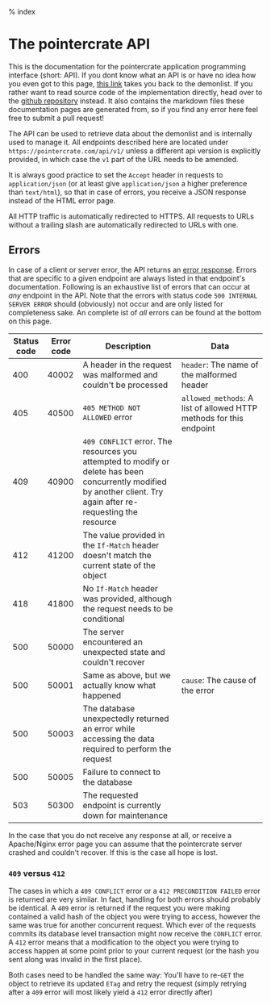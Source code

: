 % index

<div class='panel fade js-scroll-anim' data-anim='fade'>

# The pointercrate API

This is the documentation for the pointercrate application programming interface (short: API). If you dont know what an API is or have no idea how you even got to this page, [this link](/demonlist/) takes you back to the demonlist. If you rather want to read source code of the implementation directly, head over to the [github repository](https://github.com/stadust/pointercrate/) instead. It also contains the markdown files these documentation pages are generated from, so if you find any error here feel free to submit a pull request!

The API can be used to retrieve data about the demonlist and is internally used to manage it.
All endpoints described here are located under `https://pointercrate.com/api/v1/` unless a different api version is explicitly provided,
in which case the `v1` part of the URL needs to be amended.

It is always good practice to set the `Accept` header in requests to `application/json` (or at least give `application/json` a higher preference than `text/html`), so that in case of errors, you receive a JSON response instead of the HTML error page.

All HTTP traffic is automatically redirected to HTTPS. All requests to URLs without a trailing slash are automatically redirected to URLs with one.

## Errors

In case of a client or server error, the API returns an [error response](/documentation/objects/#error). Errors that are specific to a given endpoint are always listed in that endpoint's documentation. Following is an exhaustive list of errors that can occur at _any_ endpoint in the API. Note that the errors with status code `500 INTERNAL SERVER ERROR` should (obviously) not occur and are only listed for completeness sake. An complete ist of _all_ errors can be found at the bottom on this page.

| Status code | Error code | Description                                                                                                                                                        | Data                                                                |
| ----------- | ---------- | ------------------------------------------------------------------------------------------------------------------------------------------------------------------ | ------------------------------------------------------------------- |
| 400         | 40002      | A header in the request was malformed and couldn't be processed                                                                                                    | `header`: The name of the malformed header                          |
| 405         | 40500      | `405 METHOD NOT ALLOWED` error                                                                                                                                     | `allowed_methods`: A list of allowed HTTP methods for this endpoint |
| 409         | 40900      | `409 CONFLICT` error. The resources you attempted to modify or delete has been concurrently modified by another client. Try again after re-requesting the resource |                                                                     |
| 412         | 41200      | The value provided in the `If-Match` header doesn't match the current state of the object                                                                          |                                                                     |
| 418         | 41800      | No `If-Match` header was provided, although the request needs to be conditional                                                                                    |                                                                     |
| 500         | 50000      | The server encountered an unexpected state and couldn't recover                                                                                                    ||   
| 500         | 50001      | Same as above, but we actually know what happened                                                                                                   | `cause`: The cause of the error                                                                     |
| 500         | 50003      | The database unexpectedly returned an error while accessing the data required to perform the request                                                               |                                                                     |
| 500         | 50005      | Failure to connect to the database                                                                                                                                 |                                                                     |
| 503         | 50300      | The requested endpoint is currently down for maintenance                                                                                                           |                                                                     |

In the case that you do not receive any response at all, or receive a Apache/Nginx error page you can assume that the pointercrate server crashed and couldn't recover. If this is the case all hope is lost.

### `409` versus `412`

The cases in which a `409 CONFLICT` error or a `412 PRECONDITION FAILED` error is returned are very similar. In fact, handling for both errors should probably be identical. A `409` error is returned if the request you were making contained a valid hash of the object you were trying to access, however the same was true for another concurrent request. Which ever of the requests commits its database level transaction might now receive the `CONFLICT` error. A `412` error means that a modification to the object you were trying to access happen at some point prior to your current request (or the hash you sent along was invalid in the first place).

Both cases need to be handled the same way: You'll have to re-`GET` the object to retrieve its updated `ETag` and retry the request (simply retrying after a `409` error will most likely yield a `412` error directly after)

</div>
